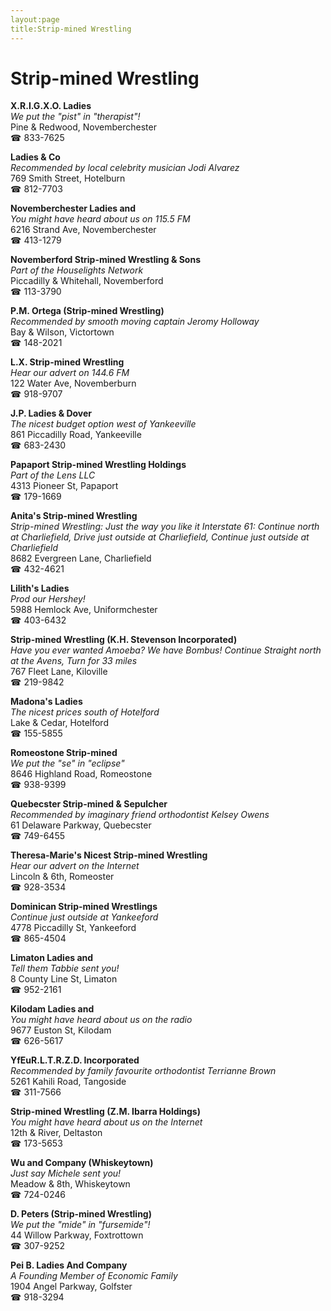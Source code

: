 ```yaml
---
layout:page
title:Strip-mined Wrestling
---
```

# Strip-mined Wrestling

**X.R.I.G.X.O. Ladies**  
_We put the "pist" in "therapist"!_  
Pine & Redwood, Novemberchester  
☎ 833-7625



**Ladies & Co**  
_Recommended by local celebrity musician Jodi Alvarez_  
769 Smith Street, Hotelburn  
☎ 812-7703



**Novemberchester Ladies and**  
_You might have heard about us on 115.5 FM_  
6216 Strand Ave, Novemberchester  
☎ 413-1279



**Novemberford Strip-mined Wrestling & Sons**  
_Part of the Houselights Network_  
Piccadilly & Whitehall, Novemberford  
☎ 113-3790



**P.M. Ortega (Strip-mined Wrestling)**  
_Recommended by smooth moving captain Jeromy Holloway_  
Bay & Wilson, Victortown  
☎ 148-2021



**L.X. Strip-mined Wrestling**  
_Hear our advert on 144.6 FM_  
122 Water Ave, Novemberburn  
☎ 918-9707



**J.P. Ladies & Dover**  
_The nicest budget option west of Yankeeville_  
861 Piccadilly Road, Yankeeville  
☎ 683-2430



**Papaport Strip-mined Wrestling Holdings**  
_Part of the Lens LLC_  
4313 Pioneer St, Papaport  
☎ 179-1669



**Anita's Strip-mined Wrestling**  
_Strip-mined Wrestling: Just the way you like it 
Interstate 61: Continue north at Charliefield, Drive just outside at Charliefield, Continue just outside at Charliefield_  
8682 Evergreen Lane, Charliefield  
☎ 432-4621



**Lilith's Ladies**  
_Prod our Hershey!_  
5988 Hemlock Ave, Uniformchester  
☎ 403-6432



**Strip-mined Wrestling (K.H. Stevenson Incorporated)**  
_Have you ever wanted Amoeba? We have Bombus! 
Continue Straight north at the Avens, Turn for 33 miles_  
767 Fleet Lane, Kiloville  
☎ 219-9842



**Madona's Ladies**  
_The nicest prices south of Hotelford_  
Lake & Cedar, Hotelford  
☎ 155-5855



**Romeostone Strip-mined**  
_We put the "se" in "eclipse"_  
8646 Highland Road, Romeostone  
☎ 938-9399



**Quebecster Strip-mined & Sepulcher**  
_Recommended by imaginary friend orthodontist Kelsey Owens_  
61 Delaware Parkway, Quebecster  
☎ 749-6455



**Theresa-Marie's Nicest Strip-mined Wrestling**  
_Hear our advert on the Internet_  
Lincoln & 6th, Romeoster  
☎ 928-3534



**Dominican Strip-mined Wrestlings**  
_Continue just outside at Yankeeford_  
4778 Piccadilly St, Yankeeford  
☎ 865-4504



**Limaton Ladies and**  
_Tell them Tabbie sent you!_  
8 County Line St, Limaton  
☎ 952-2161



**Kilodam Ladies and**  
_You might have heard about us on the radio_  
9677 Euston St, Kilodam  
☎ 626-5617



**YfEuR.L.T.R.Z.D. Incorporated**  
_Recommended by family favourite orthodontist Terrianne Brown_  
5261 Kahili Road, Tangoside  
☎ 311-7566



**Strip-mined Wrestling (Z.M. Ibarra Holdings)**  
_You might have heard about us on the Internet_  
12th & River, Deltaston  
☎ 173-5653



**Wu and Company (Whiskeytown)**  
_Just say Michele sent you!_  
Meadow & 8th, Whiskeytown  
☎ 724-0246



**D. Peters (Strip-mined Wrestling)**  
_We put the "mide" in "fursemide"!_  
44 Willow Parkway, Foxtrottown  
☎ 307-9252



**Pei B. Ladies And Company**  
_A Founding Member of Economic Family_  
1904 Angel Parkway, Golfster  
☎ 918-3294



